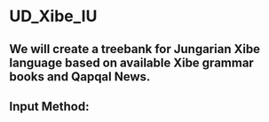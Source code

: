 # UD_Xibe_IU

## We will create a treebank for Jungarian Xibe language based on available Xibe grammar books and Qapqal News.

## Input Method:
